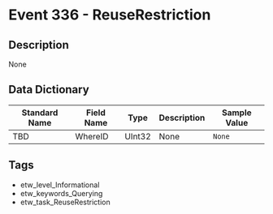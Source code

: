 # Event 336 - ReuseRestriction

## Description
None

## Data Dictionary
|Standard Name|Field Name|Type|Description|Sample Value|
|---|---|---|---|---|
|TBD|WhereID|UInt32|None|`None`|

## Tags
* etw_level_Informational
* etw_keywords_Querying
* etw_task_ReuseRestriction